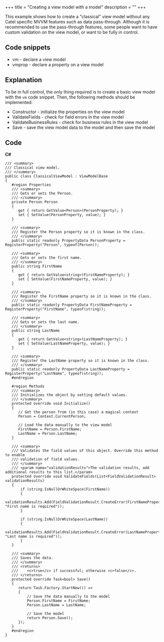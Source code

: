 +++
title = "Creating a view model with a model" 
description = ""
+++

This example shows how to create a "classical" view model without any Catel specific MVVM features such as data pass-through. Although it is recommended to use the pass-through features, some people want to have custom validation on the view model, or want to be fully in control.

## Code snippets

-   vm - declare a view model
-   vmprop - declare a property on a view model

## Explanation

To be in full control, the only thing required is to create a basic view model with the `vm` code snippet. Then, the following methods should be implemented:

-   Constructor - initialize the properties on the view model
-   ValidateFields - check for field errors in the view model
-   ValidateBusinessRules - check for business rules in the view model
-   Save - save the view model data to the model and then save the model

## Code

**C\#**

```
/// <summary>
/// Classical view model.
/// </summary>
public class ClassicalViewModel : ViewModelBase
{
   #region Properties
   /// <summary>
   /// Gets or sets the Person.
   /// </summary>
   private Person Person
   {
      get { return GetValue<Person>(PersonProperty); }
      set { SetValue(PersonProperty, value); }
   }

   /// <summary>
   /// Register the Person property so it is known in the class.
   /// </summary>
   public static readonly PropertyData PersonProperty = RegisterProperty("Person", typeof(Person));

   /// <summary>
   /// Gets or sets the first name.
   /// </summary>
   public string FirstName
   {
      get { return GetValue<string>(FirstNameProperty); }
      set { SetValue(FirstNameProperty, value); }
   }

   /// <summary>
   /// Register the FirstName property so it is known in the class.
   /// </summary>
   public static readonly PropertyData FirstNameProperty = RegisterProperty("FirstName", typeof(string));

   /// <summary>
   /// Gets or sets the last name.
   /// </summary>
   public string LastName
   {
      get { return GetValue<string>(LastNameProperty); }
      set { SetValue(LastNameProperty, value); }
   }

   /// <summary>
   /// Register the LastName property so it is known in the class.
   /// </summary>
   public static readonly PropertyData LastNameProperty = RegisterProperty("LastName", typeof(string));
   #endregion

   #region Methods
   /// <summary>
   /// Initializes the object by setting default values.
   /// </summary>   
   protected override void Initialize()
   {
      // Get the person from (in this case) a magical context
      Person = Context.CurrentPerson;
 
      // Load the data manually to the view model
      FirstName = Person.FirstName;
      LastName = Person.LastName;
   }

   /// <summary>
   /// Validates the field values of this object. Override this method to enable
   /// validation of field values.
   /// </summary>
   /// <param name="validationResults">The validation results, add additional results to this list.</param>
   protected override void ValidateFields(List<FieldValidationResult> validationResults)
   {
       if (string.IsNullOrWhiteSpace(FirstName))
       {
           validationResults.Add(FieldValidationResult.CreateError(FirstNameProperty, "First name is required"));
       }
 
       if (string.IsNullOrWhiteSpace(LastName))
       {
           validationResults.Add(FieldValidationResult.CreateError(LastNameProperty, "Last name is required"));
       }
   }

   /// <summary>
   /// Saves the data.
   /// </summary>
   /// <returns>
   ///    <c>true</c> if successful; otherwise <c>false</c>.
   /// </returns>   
   protected override Task<bool> Save()
   {
      return Task.Factory.StartNew(() =>
      {
          // Save the data manually to the model
          Person.FirstName = FirstName;
          Person.LastName = LastName;
 
          // Save the model
          return Person.Save();
      });
   }
   #endregion
}
```
